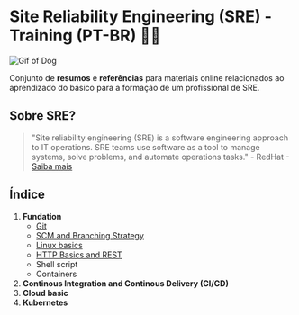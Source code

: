 # Site Reliability Engineering (SRE) - Training (PT-BR) :floppy_disk::pencil:

![Gif of Dog](https://media.giphy.com/media/SRx5tBBrTQOBi/giphy.gif)

Conjunto de **resumos** e **referências** para materiais online relacionados ao aprendizado do básico para a formação de um profissional de SRE.

## Sobre SRE?

> "Site reliability engineering (SRE) is a software engineering approach to IT operations. SRE teams use software as a tool to manage systems, solve problems, and automate operations tasks." - 
> RedHat -[Saiba mais](https://www.redhat.com/en/topics/devops/what-is-sre)


## Índice

1. **Fundation**
    * [Git](Foundation/Git.md)
    * [SCM and Branching Strategy](Foundation/Branching-Strategy.md)
    * [Linux basics](Foundation/Linux-Basics.md)
    * [HTTP Basics and REST](Foundation/HTTP-and-REST.md)
    * Shell script
    * Containers
2. **Continous Integration and Continous Delivery (CI/CD)**
3. **Cloud basic**
4. **Kubernetes**